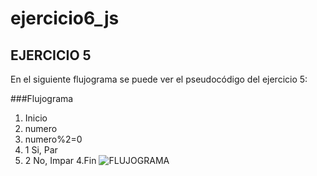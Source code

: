 # ejercicio6_js
## EJERCICIO 5
En el siguiente flujograma se puede ver el pseudocódigo  del ejercicio 5:
 
###Flujograma
1. Inicio
2. numero
3. numero%2=0
3. 1 Si, Par
3. 2 No, Impar
4.Fin
![FLUJOGRAMA](http://1.1m.yt/h1THUEb.jpg "Flujograma")
